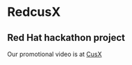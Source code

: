 # RedcusX
## Red Hat hackathon project
Our promotional video is at [CusX](https://youtu.be/94KKqzIQFSM)
